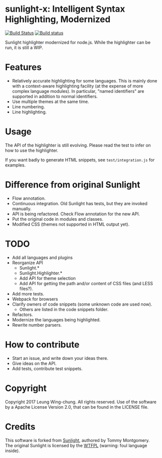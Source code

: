 # sunlight-x: Intelligent Syntax Highlighting, Modernized

[![Build Status](https://travis-ci.org/lwchkg/sunlight-x.svg?branch=master)](https://travis-ci.org/lwchkg/sunlight-x)
[![Build status](https://ci.appveyor.com/api/projects/status/ilr6lbjngs8x5abg?svg=true)](https://ci.appveyor.com/project/lwchkg/sunlight-x)

Sunlight highlighter modernized for node.js.
While the highlighter can be run, it is still a WIP.


# Features

- Relatively accurate highlighting for some languages.
  This is mainly done with a context-aware highlighting facility (at the expense of more complex language modules).
  In particular, "named identifiers" are supported in addition to normal identifiers.
- Use multiple themes at the same time.
- Line numbering.
- Line highlighting.


# Usage

The API of the highlighter is still evolving.
Please read the test to infer on how to use the highlighter.

If you want badly to generate HTML snippets, see `test/integration.js` for examples.


# Difference from original Sunlight

- Flow annotation.
- Continuous integration. Old Sunlight has tests, but they are invoked manually.
- API is being refactored. Check Flow annotation for the new API.
- Put the original code in modules and classes.
- Modified CSS (themes not supported in HTML output yet).


# TODO

- Add all languages and plugins
- Reorganize API
  - Sunlight.\*
  - Sunlight.Highlighter.\*
  - Add API for theme selection
  - Add API for getting the path and/or content of CSS files (and LESS files?).
- Add more tests.
- Webpack for browsers
- Clarify owners of code snippets (some unknown code are used now).
  - Others are listed in the code snippets folder.
- Refactors.
- Modernize the languages being highlighted.
- Rewrite number parsers.


# How to contribute

- Start an issue, and write down your ideas there.
- Give ideas on the API.
- Add tests, contribute test snippets.


# Copyright

Copyright 2017 Leung Wing-chung. All rights reserved.
Use of the software by a Apache License Version 2.0, that can be found in the LICENSE file.


# Credits

This software is forked from [Sunlight](http://sunlightjs.com/), authored by Tommy Montgomery.
The original Sunlight is licensed by the [WTFPL](http://www.wtfpl.net/about/) (warning: foul language inside).
